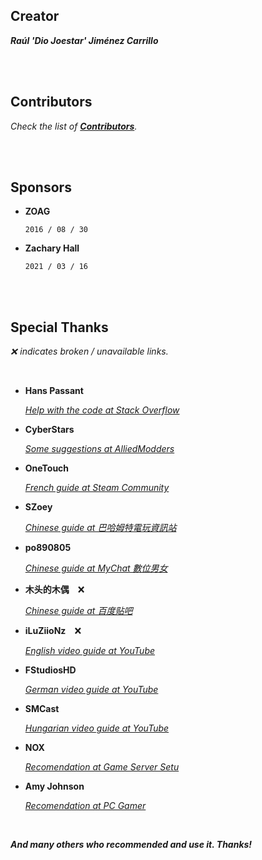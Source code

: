 
## Creator

***Raúl 'Dio Joestar' Jiménez Carrillo***

<br>
<br>

## Contributors

*Check the list of **[Contributors]**.*

<br>
<br>

## Sponsors

-   **ZOAG**
    
    `2016 / 08 / 30`
    
-   **Zachary Hall**

    `2021 / 03 / 16`

<br>
<br>

## Special Thanks

*❌ indicates broken / unavailable links.*

<br>

-   **Hans Passant**

    [*Help with the code at Stack Overflow*][1]
    
-   **CyberStars**

    [*Some suggestions at AlliedModders*][2]

-   **OneTouch**

    [*French guide at Steam Community*][3]
    
-   **SZoey**

    [*Chinese guide at 巴哈姆特電玩資訊站*][4]

-   **po890805**

    [*Chinese guide at MyChat 數位男女*][5]
    
-   **木头的木偶**   ❌

    [*Chinese guide at 百度贴吧*][6]
    
-   **iLuZiioNz**   ❌

    [*English video guide at YouTube*][7]

-   **FStudiosHD**

    [*German video guide at YouTube*][8]
    
-   **SMCast**

    [*Hungarian video guide at YouTube*][9]
    
-   **NOX**

    [*Recomendation at Game Server Setu*][10]

-   **Amy Johnson**

    [*Recomendation at PC Gamer*][11]
    
<br>

***And many others who recommended and use it. Thanks!***

<br>


<!----------------------------------------------------------------------------->

[Contributors]: https://github.com/DioJoestar/SteamCMD-GUI/graphs/contributors

[1]: http://stackoverflow.com/questions/20874108/creating-a-handles-for-each-new-item-in-a-dropdownitems
[2]: https://forums.alliedmods.net/showpost.php?p=2114456&postcount=3
[3]: http://steamcommunity.com/sharedfiles/filedetails/?id=230908126
[4]: http://forum.gamer.com.tw/C.php?bsn=19869&snA=678
[5]: http://bbs-mychat.com/reads.php?tid=1015330
[6]: http://tieba.baidu.com/p/3141984256
[7]: https://www.youtube.com/watch?v=ZLY76YVFKqk
[8]: https://www.youtube.com/watch?v=2xCB5pAgcao
[9]: https://www.youtube.com/watch?v=Agkddo3kq54
[10]: http://gameserversetup.com
[11]: http://www.pcgamer.com/how-to-turn-an-old-pc-into-a-dedicated-gaming-server/
